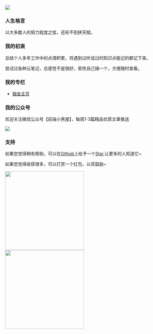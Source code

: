 
![](https://raw.githubusercontent.com/chenqf/frontEndBlog/master/up.jpg)

### 人生格言

以大多数人的努力程度之低，还轮不到拼天赋。

### 我的初衷

总结个人多年工作中的点滴积累，将遇到过听说过的知识点能记的都记下来。

尝试过各种云笔记，总感觉不是很好，索性自己搞一个，方便随时查看。

### 我的专栏

+ [掘金主页](https://juejin.im/user/5c6e666be51d457fd033e984/posts)

### 我的公众号

欢迎关注微信公众号【前端小黑屋】，每周1-3篇精品优质文章推送

![](https://raw.githubusercontent.com/chenqf/frontEndBlog/master/gongzhonghao.jpg)

### 支持

如果您觉得稍有帮助，可以在[Github](https://github.com/chenqf/technical-summary)上给予一个[Star](https://github.com/chenqf/technical-summary),让更多的人知道它~

如果您觉得收获很多，可以打赏一个红包，以资鼓励~

<div>
    <img width="258" src="https://raw.githubusercontent。com/chenqf/frontEndBlog/master/wc.png">
    <img width="258" src="https://raw.githubusercontent。com/chenqf/frontEndBlog/master/zhi.png">
</div>
